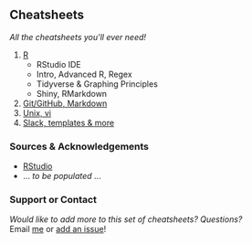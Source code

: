 ## Cheatsheets
_All the cheatsheets you'll ever need!_

1. [R](https://github.com/jananiravi/cheatsheets/tree/master/r)
   - RStudio IDE
   - Intro, Advanced R, Regex
   - Tidyverse & Graphing Principles
   - Shiny, RMarkdown
2. [Git/GitHub, Markdown](https://github.com/jananiravi/cheatsheets/tree/master/git-md)
4. [Unix, vi](https://github.com/jananiravi/cheatsheets/tree/master/unix-vi)
5. [Slack, templates & more](https://github.com/jananiravi/cheatsheets/tree/master/slack-misc)

### Sources & Acknowledgements
- [RStudio](https://rstudio.com/resources/cheatsheets/)
- ... _to be populated_ ...

### Support or Contact
_Would like to add more to this set of cheatsheets? Questions?_ <br>
Email [me](mailto:janani@msu.edu) or [add an issue](https://github.com/jananiravi/cheatsheets/issues)!
